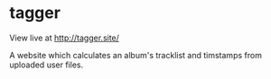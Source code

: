 # tagger

View live at http://tagger.site/

A website which calculates an album's tracklist and timstamps from uploaded user files. 
